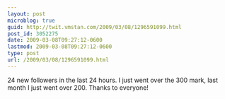 ```yaml
---
layout: post
microblog: true
guid: http://twit.vmstan.com/2009/03/08/1296591099.html
post_id: 3052275
date: 2009-03-08T09:27:12-0600
lastmod: 2009-03-08T09:27:12-0600
type: post
url: /2009/03/08/1296591099.html
---
```

24 new followers in the last 24 hours. I just went over the 300 mark, last month I just went over 200. Thanks to everyone!
